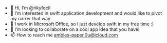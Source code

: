 - 👋 Hi, I’m @rikyfocil
- 👀 I’m interested in swift application development and would like to pivot my carrer that way
- 💼 I work in Microsoft Office, so I just develop swift in my free time :)
- 💞️ I’m looking to collaborate on a cool app idea that you have! 
- 📫 How to reach me ambles-paper.0u@icloud.com

<!---
rikyfocil/rikyfocil is a ✨ special ✨ repository because its `README.md` (this file) appears on your GitHub profile.
You can click the Preview link to take a look at your changes.
--->
